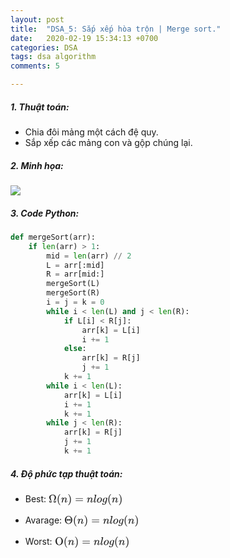 ```yaml
---
layout: post
title:  "DSA_5: Sắp xếp hòa trộn | Merge sort."
date:   2020-02-19 15:34:13 +0700
categories: DSA
tags: dsa algorithm
comments: 5

---
```


##### **1. Thuật toán:**

* Chia đôi mảng một cách đệ quy.
* Sắp xếp các mảng con và gộp chúng lại.

##### **2. Minh họa:**

<img src="https://camo.githubusercontent.com/c9d3bf4590b7284596375ffa0cd98ee62699a757/68747470733a2f2f776562646f63732e63732e75616c62657274612e63612f253745686f6c74652f5432362f4c65637475726536466967362e676966" style="zoom:100%;" />

##### **3. Code Python:**

```python
def mergeSort(arr):
    if len(arr) > 1:
        mid = len(arr) // 2
        L = arr[:mid]
        R = arr[mid:]
        mergeSort(L)
        mergeSort(R)
        i = j = k = 0
        while i < len(L) and j < len(R):
            if L[i] < R[j]:
                arr[k] = L[i]
                i += 1
            else:
                arr[k] = R[j]
                j += 1
            k += 1
        while i < len(L):
            arr[k] = L[i]
            i += 1
            k += 1
        while j < len(R):
            arr[k] = R[j]
            j += 1
            k += 1
```

##### **4. Độ phức tạp thuật toán:**

* <html>

  <head>
  <meta charset='UTF-8'><meta name='viewport' content='width=device-width initial-scale=1'>
  <title></title></head>

  <body><p>Best: <span class="MathJax_SVG" tabindex="-1" style="font-size: 100%; display: inline-block;"><svg xmlns:xlink="http://www.w3.org/1999/xlink" width="15.502ex" height="2.604ex" viewBox="0 -806.5 6674.6 1121.4" role="img" focusable="false" style="vertical-align: -0.731ex;"><defs><path stroke-width="0" id="E25-MJMAIN-3A9" d="M55 454Q55 503 75 546T127 617T197 665T272 695T337 704H352Q396 704 404 703Q527 687 596 615T666 454Q666 392 635 330T559 200T499 83V80H543Q589 81 600 83T617 93Q622 102 629 135T636 172L637 177H677V175L660 89Q645 3 644 2V0H552H488Q461 0 456 3T451 20Q451 89 499 235T548 455Q548 512 530 555T483 622T424 656T361 668Q332 668 303 658T243 626T193 560T174 456Q174 380 222 233T270 20Q270 7 263 0H77V2Q76 3 61 89L44 175V177H84L85 172Q85 171 88 155T96 119T104 93Q109 86 120 84T178 80H222V83Q206 132 162 199T87 329T55 454Z"></path><path stroke-width="0" id="E25-MJMAIN-28" d="M94 250Q94 319 104 381T127 488T164 576T202 643T244 695T277 729T302 750H315H319Q333 750 333 741Q333 738 316 720T275 667T226 581T184 443T167 250T184 58T225 -81T274 -167T316 -220T333 -241Q333 -250 318 -250H315H302L274 -226Q180 -141 137 -14T94 250Z"></path><path stroke-width="0" id="E25-MJMATHI-6E" d="M21 287Q22 293 24 303T36 341T56 388T89 425T135 442Q171 442 195 424T225 390T231 369Q231 367 232 367L243 378Q304 442 382 442Q436 442 469 415T503 336T465 179T427 52Q427 26 444 26Q450 26 453 27Q482 32 505 65T540 145Q542 153 560 153Q580 153 580 145Q580 144 576 130Q568 101 554 73T508 17T439 -10Q392 -10 371 17T350 73Q350 92 386 193T423 345Q423 404 379 404H374Q288 404 229 303L222 291L189 157Q156 26 151 16Q138 -11 108 -11Q95 -11 87 -5T76 7T74 17Q74 30 112 180T152 343Q153 348 153 366Q153 405 129 405Q91 405 66 305Q60 285 60 284Q58 278 41 278H27Q21 284 21 287Z"></path><path stroke-width="0" id="E25-MJMAIN-29" d="M60 749L64 750Q69 750 74 750H86L114 726Q208 641 251 514T294 250Q294 182 284 119T261 12T224 -76T186 -143T145 -194T113 -227T90 -246Q87 -249 86 -250H74Q66 -250 63 -250T58 -247T55 -238Q56 -237 66 -225Q221 -64 221 250T66 725Q56 737 55 738Q55 746 60 749Z"></path><path stroke-width="0" id="E25-MJMAIN-3D" d="M56 347Q56 360 70 367H707Q722 359 722 347Q722 336 708 328L390 327H72Q56 332 56 347ZM56 153Q56 168 72 173H708Q722 163 722 153Q722 140 707 133H70Q56 140 56 153Z"></path><path stroke-width="0" id="E25-MJMATHI-6C" d="M117 59Q117 26 142 26Q179 26 205 131Q211 151 215 152Q217 153 225 153H229Q238 153 241 153T246 151T248 144Q247 138 245 128T234 90T214 43T183 6T137 -11Q101 -11 70 11T38 85Q38 97 39 102L104 360Q167 615 167 623Q167 626 166 628T162 632T157 634T149 635T141 636T132 637T122 637Q112 637 109 637T101 638T95 641T94 647Q94 649 96 661Q101 680 107 682T179 688Q194 689 213 690T243 693T254 694Q266 694 266 686Q266 675 193 386T118 83Q118 81 118 75T117 65V59Z"></path><path stroke-width="0" id="E25-MJMATHI-6F" d="M201 -11Q126 -11 80 38T34 156Q34 221 64 279T146 380Q222 441 301 441Q333 441 341 440Q354 437 367 433T402 417T438 387T464 338T476 268Q476 161 390 75T201 -11ZM121 120Q121 70 147 48T206 26Q250 26 289 58T351 142Q360 163 374 216T388 308Q388 352 370 375Q346 405 306 405Q243 405 195 347Q158 303 140 230T121 120Z"></path><path stroke-width="0" id="E25-MJMATHI-67" d="M311 43Q296 30 267 15T206 0Q143 0 105 45T66 160Q66 265 143 353T314 442Q361 442 401 394L404 398Q406 401 409 404T418 412T431 419T447 422Q461 422 470 413T480 394Q480 379 423 152T363 -80Q345 -134 286 -169T151 -205Q10 -205 10 -137Q10 -111 28 -91T74 -71Q89 -71 102 -80T116 -111Q116 -121 114 -130T107 -144T99 -154T92 -162L90 -164H91Q101 -167 151 -167Q189 -167 211 -155Q234 -144 254 -122T282 -75Q288 -56 298 -13Q311 35 311 43ZM384 328L380 339Q377 350 375 354T369 368T359 382T346 393T328 402T306 405Q262 405 221 352Q191 313 171 233T151 117Q151 38 213 38Q269 38 323 108L331 118L384 328Z"></path></defs><g stroke="currentColor" fill="currentColor" stroke-width="0" transform="matrix(1 0 0 -1 0 0)"><use xlink:href="#E25-MJMAIN-3A9" x="0" y="0"></use><use xlink:href="#E25-MJMAIN-28" x="722" y="0"></use><use xlink:href="#E25-MJMATHI-6E" x="1111" y="0"></use><use xlink:href="#E25-MJMAIN-29" x="1711" y="0"></use><use xlink:href="#E25-MJMAIN-3D" x="2377" y="0"></use><use xlink:href="#E25-MJMATHI-6E" x="3433" y="0"></use><use xlink:href="#E25-MJMATHI-6C" x="4033" y="0"></use><use xlink:href="#E25-MJMATHI-6F" x="4331" y="0"></use><use xlink:href="#E25-MJMATHI-67" x="4816" y="0"></use><use xlink:href="#E25-MJMAIN-28" x="5296" y="0"></use><use xlink:href="#E25-MJMATHI-6E" x="5685" y="0"></use><use xlink:href="#E25-MJMAIN-29" x="6285" y="0"></use></g></svg></span><script type="math/tex">\Omega(n) = nlog(n)</script></p>
  </body>
  </html>

* <p>
      <html>
  <head>
  <meta charset='UTF-8'><meta name='viewport' content='width=device-width initial-scale=1'>
  <title></title></head>
  <body><p>Avarage: <span class="MathJax_SVG" tabindex="-1" style="font-size: 100%; display: inline-block;"><svg xmlns:xlink="http://www.w3.org/1999/xlink" width="15.632ex" height="2.604ex" viewBox="0 -806.5 6730.6 1121.4" role="img" focusable="false" style="vertical-align: -0.731ex;"><defs><path stroke-width="0" id="E28-MJMAIN-398" d="M56 340Q56 423 86 494T164 610T270 680T388 705Q521 705 621 601T722 341Q722 260 693 191T617 75T510 4T388 -22T267 3T160 74T85 189T56 340ZM610 339Q610 428 590 495T535 598T463 651T384 668Q332 668 289 638T221 566Q168 485 168 339Q168 274 176 235Q189 158 228 105T324 28Q356 16 388 16Q415 16 442 24T501 54T555 111T594 205T610 339ZM223 263V422H263V388H514V422H554V263H514V297H263V263H223Z"></path><path stroke-width="0" id="E28-MJMAIN-28" d="M94 250Q94 319 104 381T127 488T164 576T202 643T244 695T277 729T302 750H315H319Q333 750 333 741Q333 738 316 720T275 667T226 581T184 443T167 250T184 58T225 -81T274 -167T316 -220T333 -241Q333 -250 318 -250H315H302L274 -226Q180 -141 137 -14T94 250Z"></path><path stroke-width="0" id="E28-MJMATHI-6E" d="M21 287Q22 293 24 303T36 341T56 388T89 425T135 442Q171 442 195 424T225 390T231 369Q231 367 232 367L243 378Q304 442 382 442Q436 442 469 415T503 336T465 179T427 52Q427 26 444 26Q450 26 453 27Q482 32 505 65T540 145Q542 153 560 153Q580 153 580 145Q580 144 576 130Q568 101 554 73T508 17T439 -10Q392 -10 371 17T350 73Q350 92 386 193T423 345Q423 404 379 404H374Q288 404 229 303L222 291L189 157Q156 26 151 16Q138 -11 108 -11Q95 -11 87 -5T76 7T74 17Q74 30 112 180T152 343Q153 348 153 366Q153 405 129 405Q91 405 66 305Q60 285 60 284Q58 278 41 278H27Q21 284 21 287Z"></path><path stroke-width="0" id="E28-MJMAIN-29" d="M60 749L64 750Q69 750 74 750H86L114 726Q208 641 251 514T294 250Q294 182 284 119T261 12T224 -76T186 -143T145 -194T113 -227T90 -246Q87 -249 86 -250H74Q66 -250 63 -250T58 -247T55 -238Q56 -237 66 -225Q221 -64 221 250T66 725Q56 737 55 738Q55 746 60 749Z"></path><path stroke-width="0" id="E28-MJMAIN-3D" d="M56 347Q56 360 70 367H707Q722 359 722 347Q722 336 708 328L390 327H72Q56 332 56 347ZM56 153Q56 168 72 173H708Q722 163 722 153Q722 140 707 133H70Q56 140 56 153Z"></path><path stroke-width="0" id="E28-MJMATHI-6C" d="M117 59Q117 26 142 26Q179 26 205 131Q211 151 215 152Q217 153 225 153H229Q238 153 241 153T246 151T248 144Q247 138 245 128T234 90T214 43T183 6T137 -11Q101 -11 70 11T38 85Q38 97 39 102L104 360Q167 615 167 623Q167 626 166 628T162 632T157 634T149 635T141 636T132 637T122 637Q112 637 109 637T101 638T95 641T94 647Q94 649 96 661Q101 680 107 682T179 688Q194 689 213 690T243 693T254 694Q266 694 266 686Q266 675 193 386T118 83Q118 81 118 75T117 65V59Z"></path><path stroke-width="0" id="E28-MJMATHI-6F" d="M201 -11Q126 -11 80 38T34 156Q34 221 64 279T146 380Q222 441 301 441Q333 441 341 440Q354 437 367 433T402 417T438 387T464 338T476 268Q476 161 390 75T201 -11ZM121 120Q121 70 147 48T206 26Q250 26 289 58T351 142Q360 163 374 216T388 308Q388 352 370 375Q346 405 306 405Q243 405 195 347Q158 303 140 230T121 120Z"></path><path stroke-width="0" id="E28-MJMATHI-67" d="M311 43Q296 30 267 15T206 0Q143 0 105 45T66 160Q66 265 143 353T314 442Q361 442 401 394L404 398Q406 401 409 404T418 412T431 419T447 422Q461 422 470 413T480 394Q480 379 423 152T363 -80Q345 -134 286 -169T151 -205Q10 -205 10 -137Q10 -111 28 -91T74 -71Q89 -71 102 -80T116 -111Q116 -121 114 -130T107 -144T99 -154T92 -162L90 -164H91Q101 -167 151 -167Q189 -167 211 -155Q234 -144 254 -122T282 -75Q288 -56 298 -13Q311 35 311 43ZM384 328L380 339Q377 350 375 354T369 368T359 382T346 393T328 402T306 405Q262 405 221 352Q191 313 171 233T151 117Q151 38 213 38Q269 38 323 108L331 118L384 328Z"></path></defs><g stroke="currentColor" fill="currentColor" stroke-width="0" transform="matrix(1 0 0 -1 0 0)"><use xlink:href="#E28-MJMAIN-398" x="0" y="0"></use><use xlink:href="#E28-MJMAIN-28" x="778" y="0"></use><use xlink:href="#E28-MJMATHI-6E" x="1167" y="0"></use><use xlink:href="#E28-MJMAIN-29" x="1767" y="0"></use><use xlink:href="#E28-MJMAIN-3D" x="2433" y="0"></use><use xlink:href="#E28-MJMATHI-6E" x="3489" y="0"></use><use xlink:href="#E28-MJMATHI-6C" x="4089" y="0"></use><use xlink:href="#E28-MJMATHI-6F" x="4387" y="0"></use><use xlink:href="#E28-MJMATHI-67" x="4872" y="0"></use><use xlink:href="#E28-MJMAIN-28" x="5352" y="0"></use><use xlink:href="#E28-MJMATHI-6E" x="5741" y="0"></use><use xlink:href="#E28-MJMAIN-29" x="6341" y="0"></use></g></svg></span><script type="math/tex">\Theta(n) = nlog(n)</script></p>
  </body>
  </html>
  </p>

* <html>
  <head>
  <meta charset='UTF-8'><meta name='viewport' content='width=device-width initial-scale=1'>
  <title></title></head>
  <body><p>Worst: <span class="MathJax_SVG" tabindex="-1" style="font-size: 100%; display: inline-block;"><svg xmlns:xlink="http://www.w3.org/1999/xlink" width="15.632ex" height="2.604ex" viewBox="0 -806.5 6730.6 1121.4" role="img" focusable="false" style="vertical-align: -0.731ex;"><defs><path stroke-width="0" id="E31-MJMAIN-4F" d="M56 340Q56 423 86 494T164 610T270 680T388 705Q521 705 621 601T722 341Q722 260 693 191T617 75T510 4T388 -22T267 3T160 74T85 189T56 340ZM467 647Q426 665 388 665Q360 665 331 654T269 620T213 549T179 439Q174 411 174 354Q174 144 277 61Q327 20 385 20H389H391Q474 20 537 99Q603 188 603 354Q603 411 598 439Q577 592 467 647Z"></path><path stroke-width="0" id="E31-MJMAIN-28" d="M94 250Q94 319 104 381T127 488T164 576T202 643T244 695T277 729T302 750H315H319Q333 750 333 741Q333 738 316 720T275 667T226 581T184 443T167 250T184 58T225 -81T274 -167T316 -220T333 -241Q333 -250 318 -250H315H302L274 -226Q180 -141 137 -14T94 250Z"></path><path stroke-width="0" id="E31-MJMATHI-6E" d="M21 287Q22 293 24 303T36 341T56 388T89 425T135 442Q171 442 195 424T225 390T231 369Q231 367 232 367L243 378Q304 442 382 442Q436 442 469 415T503 336T465 179T427 52Q427 26 444 26Q450 26 453 27Q482 32 505 65T540 145Q542 153 560 153Q580 153 580 145Q580 144 576 130Q568 101 554 73T508 17T439 -10Q392 -10 371 17T350 73Q350 92 386 193T423 345Q423 404 379 404H374Q288 404 229 303L222 291L189 157Q156 26 151 16Q138 -11 108 -11Q95 -11 87 -5T76 7T74 17Q74 30 112 180T152 343Q153 348 153 366Q153 405 129 405Q91 405 66 305Q60 285 60 284Q58 278 41 278H27Q21 284 21 287Z"></path><path stroke-width="0" id="E31-MJMAIN-29" d="M60 749L64 750Q69 750 74 750H86L114 726Q208 641 251 514T294 250Q294 182 284 119T261 12T224 -76T186 -143T145 -194T113 -227T90 -246Q87 -249 86 -250H74Q66 -250 63 -250T58 -247T55 -238Q56 -237 66 -225Q221 -64 221 250T66 725Q56 737 55 738Q55 746 60 749Z"></path><path stroke-width="0" id="E31-MJMAIN-3D" d="M56 347Q56 360 70 367H707Q722 359 722 347Q722 336 708 328L390 327H72Q56 332 56 347ZM56 153Q56 168 72 173H708Q722 163 722 153Q722 140 707 133H70Q56 140 56 153Z"></path><path stroke-width="0" id="E31-MJMATHI-6C" d="M117 59Q117 26 142 26Q179 26 205 131Q211 151 215 152Q217 153 225 153H229Q238 153 241 153T246 151T248 144Q247 138 245 128T234 90T214 43T183 6T137 -11Q101 -11 70 11T38 85Q38 97 39 102L104 360Q167 615 167 623Q167 626 166 628T162 632T157 634T149 635T141 636T132 637T122 637Q112 637 109 637T101 638T95 641T94 647Q94 649 96 661Q101 680 107 682T179 688Q194 689 213 690T243 693T254 694Q266 694 266 686Q266 675 193 386T118 83Q118 81 118 75T117 65V59Z"></path><path stroke-width="0" id="E31-MJMATHI-6F" d="M201 -11Q126 -11 80 38T34 156Q34 221 64 279T146 380Q222 441 301 441Q333 441 341 440Q354 437 367 433T402 417T438 387T464 338T476 268Q476 161 390 75T201 -11ZM121 120Q121 70 147 48T206 26Q250 26 289 58T351 142Q360 163 374 216T388 308Q388 352 370 375Q346 405 306 405Q243 405 195 347Q158 303 140 230T121 120Z"></path><path stroke-width="0" id="E31-MJMATHI-67" d="M311 43Q296 30 267 15T206 0Q143 0 105 45T66 160Q66 265 143 353T314 442Q361 442 401 394L404 398Q406 401 409 404T418 412T431 419T447 422Q461 422 470 413T480 394Q480 379 423 152T363 -80Q345 -134 286 -169T151 -205Q10 -205 10 -137Q10 -111 28 -91T74 -71Q89 -71 102 -80T116 -111Q116 -121 114 -130T107 -144T99 -154T92 -162L90 -164H91Q101 -167 151 -167Q189 -167 211 -155Q234 -144 254 -122T282 -75Q288 -56 298 -13Q311 35 311 43ZM384 328L380 339Q377 350 375 354T369 368T359 382T346 393T328 402T306 405Q262 405 221 352Q191 313 171 233T151 117Q151 38 213 38Q269 38 323 108L331 118L384 328Z"></path></defs><g stroke="currentColor" fill="currentColor" stroke-width="0" transform="matrix(1 0 0 -1 0 0)"><use xlink:href="#E31-MJMAIN-4F" x="0" y="0"></use><use xlink:href="#E31-MJMAIN-28" x="778" y="0"></use><use xlink:href="#E31-MJMATHI-6E" x="1167" y="0"></use><use xlink:href="#E31-MJMAIN-29" x="1767" y="0"></use><use xlink:href="#E31-MJMAIN-3D" x="2433" y="0"></use><use xlink:href="#E31-MJMATHI-6E" x="3489" y="0"></use><use xlink:href="#E31-MJMATHI-6C" x="4089" y="0"></use><use xlink:href="#E31-MJMATHI-6F" x="4387" y="0"></use><use xlink:href="#E31-MJMATHI-67" x="4872" y="0"></use><use xlink:href="#E31-MJMAIN-28" x="5352" y="0"></use><use xlink:href="#E31-MJMATHI-6E" x="5741" y="0"></use><use xlink:href="#E31-MJMAIN-29" x="6341" y="0"></use></g></svg></span><script type="math/tex">\Omicron(n) = nlog(n)</script></p>
  </body>
  </html>